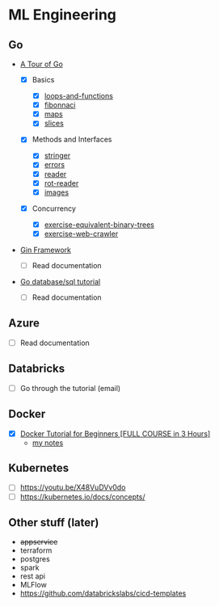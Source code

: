 # ML Engineering

## Go

* [A Tour of Go](https://tour.golang.org)

  * [x] Basics

    * [x] [loops-and-functions](go/exercises/exercise-loops-and-functions.go)
    * [x] [fibonnaci](go/exercises/exercise-fibonnaci-closure.go)
    * [x] [maps](go/exercises/exercise-maps.go)
    * [x] [slices](go/exercises/exercise-slices.go)

  * [x] Methods and Interfaces

    * [x] [stringer](go/exercises/exercise-stringer.go)
    * [x] [errors](go/exercises/exercise-errors.go)
    * [x] [reader](go/exercises/exercise-reader.go)
    * [x] [rot-reader](go/exercises/exercise-rot-reader.go)
    * [x] [images](go/exercises/exercise-images.go)

  * [x] Concurrency
    * [x] [exercise-equivalent-binary-trees](go/exercises/exercise-equivalent-binary-trees.go)
    * [x] [exercise-web-crawler](go/exercises/exercise-web-crawler.go)

* [Gin Framework](github.com/gin-gonic/gin)
  * [ ] Read documentation

* [Go database/sql tutorial](http://go-database-sql.org/index.html)
  * [ ] Read documentation

## Azure

* [ ] Read documentation

## Databricks

* [ ] Go through the tutorial (email)

## Docker

* [x] [Docker Tutorial for Beginners [FULL COURSE in 3 Hours]
](https://www.youtube.com/watch?v=3c-iBn73dDE&t=288s&ab_channel=TechWorldwithNana)
  * [my notes](docker/docker.MD)

## Kubernetes

* [ ] <https://youtu.be/X48VuDVv0do>
* [ ] <https://kubernetes.io/docs/concepts/>

## Other stuff (later)

* ~~appservice~~
* terraform
* postgres
* spark
* rest api
* MLFlow
* https://github.com/databrickslabs/cicd-templates
